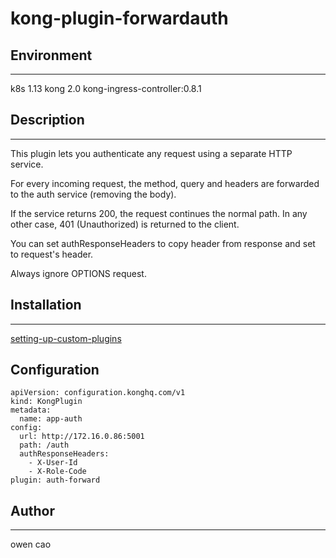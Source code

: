 # kong-plugin-forwardauth

## Environment
---
k8s 1.13
kong 2.0
kong-ingress-controller:0.8.1

## Description
---
This plugin lets you authenticate any request using a separate HTTP service.

For every incoming request, the method, query and headers are forwarded to the auth service (removing the body).

If the service returns 200, the request continues the normal path. In any other case, 401 (Unauthorized) is returned to the client.

You can set authResponseHeaders to copy header from response and set to request's header.

Always ignore OPTIONS request.

## Installation
---
[setting-up-custom-plugins](https://github.com/Kong/kubernetes-ingress-controller/blob/master/docs/guides/setting-up-custom-plugins.md)
## Configuration
```
apiVersion: configuration.konghq.com/v1
kind: KongPlugin
metadata:
  name: app-auth
config:
  url: http://172.16.0.86:5001
  path: /auth
  authResponseHeaders:
    - X-User-Id
    - X-Role-Code
plugin: auth-forward
```
## Author
---
owen cao

